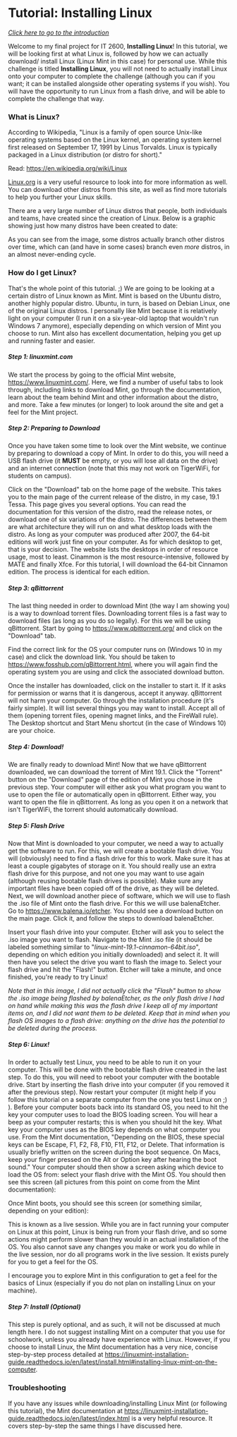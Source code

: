 # Tutorial: Installing Linux

[*Click here to go to the introduction*](README.md)

Welcome to my final project for IT 2600, **Installing Linux**! In this tutorial, we will be looking first at what Linux is, followed by how we can actually download/ install Linux (Linux Mint in this case) for personal use. While this challenge is titled **Installing Linux**, you will not need to actually install Linux onto your computer to complete the challenge (although you can if you want; it can be installed alongside other operating systems if you wish). You will have the opportunity to run Linux from a flash drive, and will be able to complete the challenge that way.

### What is Linux?
According to Wikipedia, "Linux is a family of open source Unix-like operating systems based on the Linux kernel, an operating system kernel first released on September 17, 1991 by Linus Torvalds. Linux is typically packaged in a Linux distribution (or distro for short)."

Read: <https://en.wikipedia.org/wiki/Linux>

[Linux.org](https://www.linux.org/) is a very useful resource to look into for more information as well. You can download other distros from this site, as well as find more tutorials to help you further your Linux skills.

There are a very large number of Linux distros that people, both individuals and teams, have created since the creation of Linux. Below is a graphic showing just how many distros have been created to date:

<!--- ![Linux distros](https://upload.wikimedia.org/wikipedia/commons/1/1b/Linux_Distribution_Timeline.svg) --->

As you can see from the image, some distros actually branch other distros over time, which can (and have in some cases) branch even *more* distros, in an almost never-ending cycle.

### How do I get Linux?
That's the whole point of this tutorial. ;) We are going to be looking at a certain distro of Linux known as Mint. Mint is based on the Ubuntu distro, another highly popular distro. Ubuntu, in turn, is based on Debian Linux, one of the original Linux distros. I personally like Mint because it is relatively light on your computer (I run it on a six-year-old laptop that wouldn't run Windows 7 anymore), especially depending on which version of Mint you choose to run. Mint also has excellent documentation, helping you get up and running faster and easier.

##### Step 1: linuxmint.com
We start the process by going to the official Mint website, <https://www.linuxmint.com/>. Here, we find a number of useful tabs to look through, including links to download Mint, go through the documentation, learn about the team behind Mint and other information about the distro, and more. Take a few minutes (or longer) to look around the site and get a feel for the Mint project.

<!--- ![linuxmint.org](linuxmint.png) --->

##### Step 2: Preparing to Download
Once you have taken some time to look over the Mint website, we continue by preparing to download a copy of Mint. In order to do this, you will need a USB flash drive (it **MUST** be empty, or you will lose all data on the drive) and an internet connection (note that this may not work on TigerWiFi, for students on campus).

Click on the "Download" tab on the home page of the website. This takes you to the main page of the current release of the distro, in my case, 19.1 Tessa. This page gives you several options. You can read the documentation for this version of the distro, read the release notes, or download one of six variations of the distro. The differences between them are what architecture they will run on and what desktop loads with the distro. As long as your computer was produced after 2007, the 64-bit editions will work just fine on your computer. As for which desktop to get, that is your decision. The website lists the desktops in order of resource usage, most to least. Cinammon is the most resource-intensive, followed by MATE and finally Xfce. For this tutorial, I will download the 64-bit Cinnamon edition. The process is identical for each edition.

##### Step 3: qBittorrent
The last thing needed in order to download Mint (the way I am showing you) is a way to download torrent files. Downloading torrent files is a fast way to download files (as long as you do so legally). For this we will be using qBittorrent. Start by going to <https://www.qbittorrent.org/> and click on the "Download" tab.

<!--- ![qBittorent](qBittorrent.png) --->

Find the correct link for the OS your computer runs on (Windows 10 in my case) and click the download link. You should be taken to <https://www.fosshub.com/qBittorrent.html>, where you will again find the operating system you are using and click the associated download button.

<!--- ![downloadscreen](qBitdownload.png) --->

Once the installer has downloaded, click on the installer to start it. If it asks for permission or warns that it is dangerous, accept it anyway. qBittorrent will not harm your computer. Go through the installation procedure (it's fairly simple). It will list several things you may want to install. Accept all of them (opening torrent files, opening magnet links, and the FireWall rule). The Desktop shortcut and Start Menu shortcut (in the case of Windows 10) are your choice.

##### Step 4: Download!
We are finally ready to download Mint! Now that we have qBittorrent downloaded, we can download the torrent of Mint 19.1. Click the "Torrent" button on the "Download" page of the edition of Mint you chose in the previous step. Your computer will either ask you what program you want to use to open the file or automatically open in qBittorrent. Either way, you want to open the file in qBittorrent. As long as you open it on a network that isn't TigerWiFi, the torrent should automatically download.

<!--- ![qBit](qBitscreen.png) --->

##### Step 5: Flash Drive
Now that Mint is downloaded to your computer, we need a way to actually get the software to run. For this, we will create a bootable flash drive. You will (obviously) need to find a flash drive for this to work. Make sure it has at least a couple gigabytes of storage on it. You should really use an extra flash drive for this purpose, and not one you may want to use again (although reusing bootable flash drives is possible). Make sure any important files have been copied off of the drive, as they will be deleted. Next, we will download another piece of software, which we will use to flash the .iso file of Mint onto the flash drive. For this we will use balenaEtcher. Go to <https://www.balena.io/etcher>. You should see a download button on the main page. Click it, and follow the steps to download balenaEtcher.

<!--- ![etcher](etcher.png) --->

Insert your flash drive into your computer. Etcher will ask you to select the .iso image you want to flash. Navigate to the Mint .iso file (it should be labeled something similar to "*linux-mint-19.1-cinnamon-64bit.iso*", depending on which edition you initially downloaded) and select it. It will then have you select the drive you want to flash the image to. Select your flash drive and hit the "Flash!" button. Etcher will take a minute, and once finished, you're ready to try Linux!

<!--- ![etcherprogram](balenaEtcher.png) --->

*Note that in this image, I did not actually click the "Flash" button to show the .iso image being flashed by balenaEtcher, as the only flash drive I had on hand while making this was the flash drive I keep all of my important items on, and I did not want them to be deleted. Keep that in mind when you flash OS images to a flash drive: anything on the drive has the potential to be deleted during the process.*

##### Step 6: Linux!
In order to actually test Linux, you need to be able to run it on your computer. This will be done with the bootable flash drive created in the last step. To do this, you will need to reboot your computer with the bootable drive. Start by inserting the flash drive into your computer (if you removed it after the previous step). Now restart your computer (it might help if you follow this tutorial on a separate computer from the one you test Linux on ;) ). Before your computer boots back into its standard OS, you need to hit the key your computer uses to load the BIOS loading screen. You will hear a beep as your computer restarts; this is when you should hit the key. What key your computer uses as the BIOS key depends on what computer you use. From the Mint documentation, "Depending on the BIOS, these special keys can be Escape, F1, F2, F8, F10, F11, F12, or Delete. That information is usually briefly written on the screen during the boot sequence. On Macs, keep your finger pressed on the Alt or Option key after hearing the boot sound." Your computer should then show a screen asking which device to load the OS from: select your flash drive with the Mint OS. You should then see this screen (all pictures from this point on come from the Mint documentation):

<!--- ![mintload](isolinux.png) --->

Once Mint boots, you should see this screen (or something similar, depending on your edition):

<!--- ![minthome](cinnamon.png) --->

This is known as a live session. While you are in fact running your computer on Linux at this point, Linux is being run from your flash drive, and so some actions might perform slower than they would in an actual installation of the OS. You also cannot save any changes you make or work you do while in the live session, nor do all programs work in the live session. It exists purely for you to get a feel for the OS.

I encourage you to explore Mint in this configuration to get a feel for the basics of Linux (especially if you do not plan on installing Linux on your machine).

##### Step 7: Install (Optional)
This step is purely optional, and as such, it will not be discussed at much length here. I do not suggest installing Mint on a computer that you use for schoolwork, unless you already have experience with Linux. However, if you choose to install Linux, the Mint documentation has a very nice, concise step-by-step process detailed at <https://linuxmint-installation-guide.readthedocs.io/en/latest/install.html#installing-linux-mint-on-the-computer>.

### Troubleshooting
If you have any issues while downloading/installing Linux Mint (or following this tutorial), the Mint documentation at <https://linuxmint-installation-guide.readthedocs.io/en/latest/index.html> is a very helpful resource. It covers step-by-step the same things I have discussed here.
